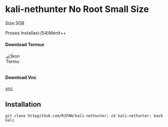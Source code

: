 # kali-nethunter No Root Small Size
Size:3GB

Proses Installasi:(54)Menit++
#### Download Termux
<a href="https://f-droid.org/repo/com.termux_118.apk">
  <img src="https://upload.wikimedia.org/wikipedia/commons/f/f3/Termux_2.png" alt="Ikon Termux" width="50" height="50" style="border-radius: 50%;">
</a>

#### Download Vnc
[vnc](https://www.google.com/url?sa=t&source=web&rct=j&opi=89978449&url=https://play.google.com/store/apps/details%3Fid%3Dcom.realvnc.viewer.android%26hl%3Den_US%26referrer%3Dutm_source%253Dgoogle%2526utm_medium%253Dorganic%2526utm_term%253Dvnc%26pcampaignid%3DAPPU_1_0KvTZNesJ_2X4-EPw6-NuAg&ved=2ahUKEwjX1MHD7c-AAxX9yzgGHcNXA4cQ8oQBegQIOhAB&usg=AOvVaw2new0zgoXvVDxmbRhXTW4y)
## Installation 
```
git clone httpgithub.com/R1PAN/kali-nethunter; cd kali-nethunter; bash kali
```


